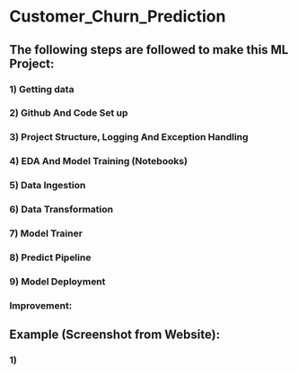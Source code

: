 # Customer_Churn_Prediction

## The following steps are followed to make this ML Project:

### 1) Getting data
### 2) Github And Code Set up
### 3) Project Structure, Logging And Exception Handling
### 4) EDA And Model Training (Notebooks)
### 5) Data Ingestion
### 6) Data Transformation
### 7) Model Trainer
### 8) Predict Pipeline
### 9) Model Deployment

### Improvement:


## Example (Screenshot from Website):
### 1) 
